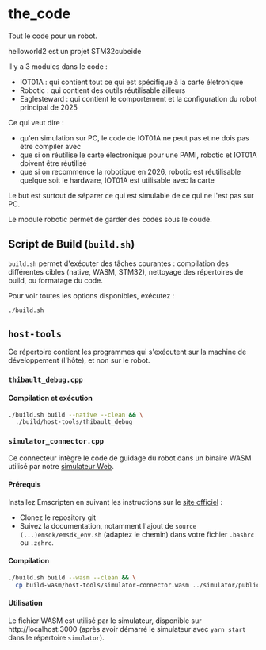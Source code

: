 # the_code

Tout le code pour un robot.

helloworld2 est un projet STM32cubeide

Il y a 3 modules dans le code :

- IOT01A : qui contient tout ce qui est spécifique à la carte életronique
- Robotic : qui contient des outils réutilisable ailleurs
- Eaglesteward : qui contient le comportement et la configuration du robot principal de 2025

Ce qui veut dire :

- qu'en simulation sur PC, le code de IOT01A ne peut pas et ne dois pas être compiler avec
- que si on réutilise le carte électronique pour une PAMI, robotic et IOT01A doivent être réutilisé
- que si on recommence la robotique en 2026, robotic est réutilisable quelque soit le hardware, IOT01A est utilisable
  avec la carte

Le but est surtout de séparer ce qui est simulable de ce qui ne l'est pas sur PC.

Le module robotic permet de garder des codes sous le coude.

## Script de Build (`build.sh`)

`build.sh` permet d'exécuter des tâches courantes : compilation des différentes cibles (native, WASM, STM32), nettoyage des répertoires de build, ou formatage du code.

Pour voir toutes les options disponibles, exécutez :

```bash
./build.sh
```

## `host-tools`

Ce répertoire contient les programmes qui s'exécutent sur la machine de développement (l'hôte), et non sur le robot.

### `thibault_debug.cpp`

#### Compilation et exécution

```bash
./build.sh build --native --clean && \
  ./build/host-tools/thibault_debug
```

### `simulator_connector.cpp`

Ce connecteur intègre le code de guidage du robot dans un binaire WASM utilisé par notre [simulateur Web](https://github.com/Eagletech-robotic/simulator).

#### Prérequis

Installez Emscripten en suivant les instructions sur le [site officiel](https://emscripten.org/docs/getting_started/downloads.html) :

- Clonez le repository git
- Suivez la documentation, notamment l'ajout de `source (...)emsdk/emsdk_env.sh` (adaptez le chemin) dans votre fichier `.bashrc` ou `.zshrc`.

#### Compilation

```bash
./build.sh build --wasm --clean && \
  cp build-wasm/host-tools/simulator-connector.wasm ../simulator/public/
```

#### Utilisation

Le fichier WASM est utilisé par le simulateur, disponible sur http://localhost:3000 (après avoir démarré le simulateur avec `yarn start` dans le répertoire `simulator`).
